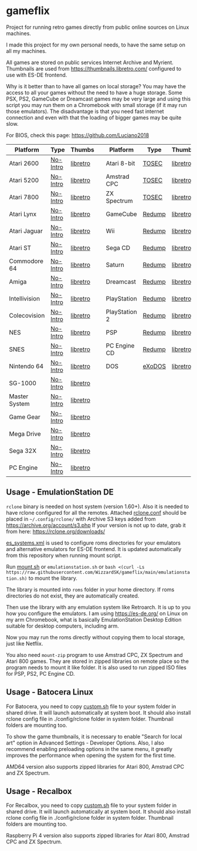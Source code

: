# gameflix

Project for running retro games directly from public online sources on Linux machines.

I made this project for my own personal needs, to have the same setup on all my machines.

All games are stored on public services Internet Archive and Myrient. Thumbnails are used from https://thumbnails.libretro.com/ configured to use with ES-DE frontend. 

Why is it better than to have all games on local storage? You may have the access to all your games without the need to have a huge storage. Some PSX, PS2, GameCube or Dreamcast games may be very large and using this script you may run them on a Chromebook with small storage (if it may run those emulators). The disadvantage is that you need fast internet connection and even with that the loading of bigger games may be quite slow.

For BIOS, check this page: https://github.com/Luciano2018

| Platform     | Type      | Thumbs |   | Platform     | Type      | Thumbs |
| ------------ | --------- | ------ | - | ------------ | --------- | ------ |
| Atari 2600   | [No-Intro](https://myrient.erista.me/files/No-Intro/Atari%20-%202600) | [libretro](http://thumbnails.libretro.com/Atari%20-%202600/Named_Snaps) | | Atari 8-bit | [TOSEC](https://myrient.erista.me/files/TOSEC/Atari/8bit/Games/[XEX]) | [libretro](http://thumbnails.libretro.com/Atari%20-%208-bit/Named_Snaps)
| Atari 5200   | [No-Intro](https://myrient.erista.me/files/No-Intro/Atari%20-%205200) | [libretro](http://thumbnails.libretro.com/Atari%20-%205200/Named_Snaps) | | Amstrad CPC | [TOSEC](https://myrient.erista.me/files/TOSEC/Amstrad/CPC/Games/[DSK]) | [libretro](http://thumbnails.libretro.com/Amstrad%20-%20CPC/Named_Snaps)
| Atari 7800   | [No-Intro](https://myrient.erista.me/files/No-Intro/Atari%20-%207800) | [libretro](http://thumbnails.libretro.com/Atari%20-%207800/Named_Snaps) | | ZX Spectrum | [TOSEC](https://myrient.erista.me/files/TOSEC/Sinclair/ZX%20Spectrum/Games/[DSK]) | [libretro](http://thumbnails.libretro.com/Sinclair%20-%20ZX%20Spectrum/Named_Snaps)
| Atari Lynx   | [No-Intro](https://myrient.erista.me/files/No-Intro/Atari%20-%20Lynx) | [libretro](http://thumbnails.libretro.com/Atari%20-%20Lynx/Named_Snaps) | | GameCube | [Redump](https://myrient.erista.me/files/Redump/Nintendo%20-%20GameCube%20-%20NKit%20RVZ%20[zstd-19-128k]) | [libretro](http://thumbnails.libretro.com/Nintendo%20-%20GameCube/Named_Snaps)
| Atari Jaguar | [No-Intro](https://myrient.erista.me/files/No-Intro/Atari%20-%20Jaguar%20(J64)) | [libretro](http://thumbnails.libretro.com/Atari%20-%20Jaguar/Named_Snaps) | | Wii | [Redump](https://myrient.erista.me/files/Redump/Nintendo%20-%20Wii%20-%20NKit%20RVZ%20[zstd-19-128k]) | [libretro](http://thumbnails.libretro.com/Nintendo%20-%20Wii/Named_Snaps)
| Atari ST     | [No-Intro](https://myrient.erista.me/files/No-Intro/Atari%20-%20ST) | [libretro](http://thumbnails.libretro.com/Atari%20-%20ST/Named_Snaps) | | Sega CD  | [Redump](https://myrient.erista.me/files/Redump/Sega%20-%20Mega%20CD%20&%20Sega%20CD) | [libretro](http://thumbnails.libretro.com/Sega%20-%20Mega-CD%20-%20Sega%20CD/Named_Snaps)
| Commodore 64 | [No-Intro](https://myrient.erista.me/files/No-Intro/Commodore%20-%20Commodore%2064) | [libretro](http://thumbnails.libretro.com/Commodore%20-%2064/Named_Snaps) | | Saturn | [Redump](https://myrient.erista.me/files/Redump/Sega%20-%20Saturn) | [libretro](http://thumbnails.libretro.com/Sega%20-%20Saturn/Named_Snaps)
| Amiga          | [No-Intro](https://myrient.erista.me/files/No-Intro/Commodore%20-%20Amiga) | [libretro](http://thumbnails.libretro.com/Commodore%20-%20Amiga/Named_Snaps) | | Dreamcast |  [Redump](https://myrient.erista.me/files/Redump/Sega%20-%20Dreamcast) | [libretro](http://thumbnails.libretro.com/Sega%20-%20Dreamcast/Named_Snaps)
| Intellivision  | [No-Intro](https://myrient.erista.me/files/No-Intro/Mattel%20-%20Intellivision) | [libretro](http://thumbnails.libretro.com/Mattel%20-%20Intellivision/Named_Snaps) | | PlayStation  | [Redump](https://myrient.erista.me/files/Redump/Sony%20-%20PlayStation) | [libretro](http://thumbnails.libretro.com/Sony%20-%20PlayStation/Named_Snaps)
| Colecovision   | [No-Intro](https://myrient.erista.me/files/No-Intro/Coleco%20-%20ColecoVision) | [libretro](http://thumbnails.libretro.com/Coleco%20-%20ColecoVision/Named_Snaps) | | PlayStation 2 | [Redump](https://myrient.erista.me/files/Redump/Sony%20-%20PlayStation%202) | [libretro](http://thumbnails.libretro.com/Sony%20-%20PlayStation%202/Named_Snaps)
| NES          | [No-Intro](https://myrient.erista.me/files/No-Intro/Nintendo%20-%20Nintendo%20Entertainment%20System%20(Headered)) | [libretro](http://thumbnails.libretro.com/Nintendo%20-%20Nintendo%20Entertainment%20System/Named_Snaps) | | PSP | [Redump](https://myrient.erista.me/files/Redump/Sony%20-%20PlayStation%20Portable) | [libretro](http://thumbnails.libretro.com/Sony%20-%20PlayStation%20Portable/Named_Snaps)
| SNES        | [No-Intro](https://myrient.erista.me/files/No-Intro/Nintendo%20-%20Super%20Nintendo%20Entertainment%20System) | [libretro](http://thumbnails.libretro.com/Nintendo%20-%20Super%20Nintendo%20Entertainment%20System)  | | PC Engine CD | [Redump](https://myrient.erista.me/files/Redump/NEC%20-%20PC%20Engine%20CD%20&%20TurboGrafx%20CD) | [libretro](http://thumbnails.libretro.com/NEC%20-%20PC%20Engine%20CD%20-%20TurboGrafx-CD/Named_Snaps)
| Nintendo 64  | [No-Intro](https://myrient.erista.me/files/No-Intro/Nintendo%20-%20Nintendo%2064%20(ByteSwapped)) | [libretro](http://thumbnails.libretro.com/Nintendo%20-%20Nintendo%2064/Named_Snaps) | |  DOS | [eXoDOS](https://archive.org/download/exov5_2/eXo/eXoDOS) | [libretro](http://thumbnails.libretro.com/DOS/Named_Snaps)
| SG-1000       | [No-Intro](https://myrient.erista.me/files/No-Intro/Sega%20-%20SG-1000) | [libretro](http://thumbnails.libretro.com/Sega%20-%20SG-1000/Named_Snaps)
| Master System | [No-Intro](https://myrient.erista.me/files/No-Intro/Sega%20-%20Master%20System%20-%20Mark%20III) | [libretro](http://thumbnails.libretro.com/Sega%20-%20Master%20System%20-%20Mark%20III/Named_Snaps)
| Game Gear     | [No-Intro](https://myrient.erista.me/files/No-Intro/Sega%20-%20Game%20Gear) | [libretro](http://thumbnails.libretro.com/Sega%20-%20Game%20Gear/Named_Snaps)
| Mega Drive   | [No-Intro](https://myrient.erista.me/files/No-Intro/Sega%20-%20Mega%20Drive%20-%20Genesis) | [libretro](http://thumbnails.libretro.com/Sega%20-%20Mega%20Drive%20-%20Genesis/Named_Snaps)
| Sega 32X     | [No-Intro](https://myrient.erista.me/files/No-Intro/Sega%20-%2032X) | [libretro](http://thumbnails.libretro.com/Sega%20-%2032X/Named_Snaps)
| PC Engine    | [No-Intro](https://myrient.erista.me/files/No-Intro/NEC%20-%20PC%20Engine%20-%20TurboGrafx-16) | [libretro](http://thumbnails.libretro.com/NEC%20-%20PC%20Engine%20-%20TurboGrafx%2016/Named_Snaps) 

## Usage - EmulationStation DE
`rclone` binary is needed on host system (version 1.60+). Also it is needed to have rclone configured for all the remotes. Attached [rclone.conf](/.config/rclone/rclone.conf) should be placed in `~/.config/rclone/` with Archive S3 keys added from https://archive.org/account/s3.php If your version is not up to date, grab it from here: https://rclone.org/downloads/

[es_systems.xml](.emulationstation/custom_systems/es_systems.xml) is used to configure roms directories for your emulators and alternative emulators for ES-DE frontend. It is updated automatically from this repository when running mount script.

Run [mount.sh](mount.sh) or `emulationstation.sh` or `bash <(curl -Ls https://raw.githubusercontent.com/WizzardSK/gameflix/main/emulationstation.sh)` to mount the library.

The library is mounted into `roms` folder in your home directory. If roms directories do not exist, they are automatically created.

Then use the library with any emulation system like Retroarch. It is up to you how you configure the emulators. I am using https://es-de.org/ on Linux on my arm Chromebook, what is basically EmulationStation Desktop Edition suitable for desktop computers, including arm.

Now you may run the roms directly without copying them to local storage, just like Netflix. 

You also need `mount-zip` program to use Amstrad CPC, ZX Spectrum and Atari 800 games. They are stored in zipped libraries on remote place so the program needs to mount it like folder. It is also used to run zipped ISO files for PSP, PS2, PC Engine CD.

## Usage - Batocera Linux
For Batocera, you need to copy [custom.sh](batocera/share/system/custom.sh) file to your system folder in shared drive. It will launch automatically at system boot. It should also install rclone config file in ./config/rclone folder in system folder. Thumbnail folders are mounting too.

To show the game thumbnails, it is necessary to enable "Search for local art" option in Advanced Settings - Developer Options. Also, I also recommend enabling preloading options in the same menu, it greatly improves the performance when opening the system for the first time.

AMD64 version also supports zipped libraries for Atari 800, Amstrad CPC and ZX Spectrum.

## Usage - Recalbox
For Recalbox, you need to copy [custom.sh](recalbox/share/system/custom.sh) file to your system folder in shared drive. It will launch automatically at system boot. It should also install rclone config file in ./config/rclone folder in system folder. Thumbnail folders are mounting too.

Raspberry Pi 4 version also supports zipped libraries for Atari 800, Amstrad CPC and ZX Spectrum.
